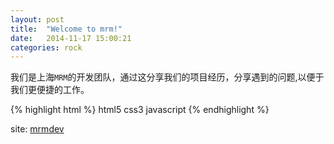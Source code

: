 ```yaml
---
layout: post
title:  "Welcome to mrm!"
date:   2014-11-17 15:00:21
categories: rock 
---
```


我们是上海`MRM`的开发团队，通过这分享我们的项目经历，分享遇到的问题,以便于我们更便捷的工作。

{% highlight html %}
			 html5 css3 javascript
{% endhighlight %}

site: [mrmdev]

[mrmdev]:      http://mrmdev.github.io/